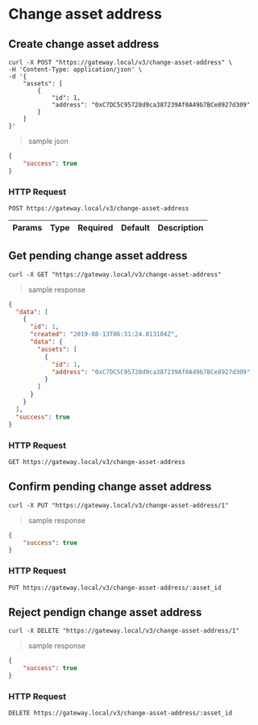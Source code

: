 # Change asset address


## Create change asset address

```shell
curl -X POST "https://gateway.local/v3/change-asset-address" \
-H 'Content-Type: application/json' \
-d '{
    "assets": [
        {
            "id": 1,
            "address": "0xC7DC5C95728d9ca387239Af0A49b7BCe8927d309"
        }
    ]
}'
```

> sample json

```json
{
    "success": true
}
```

### HTTP Request

`POST https://gateway.local/v3/change-asset-address`

Params | Type | Required | Default | Description
------ | ---- | -------- | ------- | -----------


## Get pending change asset address

```shell
curl -X GET "https://gateway.local/v3/change-asset-address"
```

> sample response

```json
{
  "data": [
    {
      "id": 1,
      "created": "2019-08-13T06:31:24.813104Z",
      "data": {
        "assets": [
          {
            "id": 1,
            "address": "0xC7DC5C95728d9ca387239Af0A49b7BCe8927d309"
          }
        ]
      }
    }
  ],
  "success": true
}
```

### HTTP Request

`GET https://gateway.local/v3/change-asset-address`


## Confirm pending change asset address

```shell
curl -X PUT "https://gateway.local/v3/change-asset-address/1"
```

> sample response

```json
{
    "success": true
}
```

### HTTP Request

`PUT https://gateway.local/v3/change-asset-address/:asset_id`


## Reject pendign change asset address

```shell
curl -X DELETE "https://gateway.local/v3/change-asset-address/1"
```

> sample response

```json
{
    "success": true
}
```

### HTTP Request

`DELETE https://gateway.local/v3/change-asset-address/:asset_id`